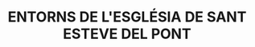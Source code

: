 ---
layout: test
title:  "ENTORNS DE L'ESGLÉSIA DE SANT ESTEVE DEL PONT"
coordinates:
  - group1:
        - [1.452232535874687, 42.367038123688495]
        - [1.452229707516356, 42.366957600982751]
        - [1.452217293469256, 42.366877578743832]
        - [1.452195390926072, 42.366798683251794]
        - [1.452164171337945, 42.366721531966071]
        - [1.452123879071574, 42.366646728693162]
        - [1.452074829495734, 42.366574858861249]
        - [1.452017406512249, 42.366506484938711]
        - [1.451952059550738, 42.366442142032362]
        - [1.451879300050686, 42.366382333699939]
        - [1.451799697458401, 42.366327528009379]
        - [1.451713874770177, 42.366278153876046]
        - [1.45162250365657, 42.366234597706281]
        - [1.45152629920592, 42.366197200373662]
        - [1.45142601432827, 42.366166254551644]
        - [1.451322433863457, 42.366142002423217]
        - [1.451216368439466, 42.366124633785979]
        - [1.451108648129092, 42.366114284566848]
        - [1.451000115954524, 42.366111035758472]
        - [1.450891621290656, 42.366114912785513]
        - [1.450784013218716, 42.366125885305671]
        - [1.450678133882204, 42.366143867447157]
        - [1.450574811897081, 42.366168718480658]
        - [1.450474855867776, 42.366200243920559]
        - [1.450379048059697, 42.36623819704684]
        - [1.450288138277763, 42.366282280835676]
        - [1.450202837998817, 42.366332150283775]
        - [1.450123814803845, 42.366387415108022]
        - [1.450051687153535, 42.366447642799635]
        - [1.449987019548079, 42.366512362008734]
        - [1.449930318109085, 42.366581066232804]
        - [1.449882026618176, 42.366653217780417]
        - [1.4498425230433, 42.366728251978955]
        - [1.449812116579944, 42.366805581593667]
        - [1.449791045230436, 42.36688460142318]
        - [1.449779473940293, 42.366964693035897]
        - [1.449777493306261, 42.367045229609786]
        - [1.449785118866145, 42.367125580838049]
        - [1.449802290976061, 42.367205117862092]
        - [1.449828875276096, 42.367283218193222]
        - [1.449864663740758, 42.367359270584579]
        - [1.449909376306031, 42.367432679815195]
        - [1.449962663060346, 42.367502871348591]
        - [1.450024106982335, 42.367569295829639]
        - [1.450093227203971, 42.367631433384361]
        - [1.450169482773579, 42.367688797689055]
        - [1.450252276889269, 42.367740939776787]
        - [1.45034096156968, 42.367787451551635]
        - [1.450434842725475, 42.367827968983001]
        - [1.450533185591886, 42.367862174955036]
        - [1.450635220479796, 42.367889801748909]
        - [1.450740148800304, 42.367910633138344]
        - [1.450847149315635, 42.367924506082261]
        - [1.450955384567417, 42.367931312000884]
        - [1.451064007432, 42.367930997625848]
        - [1.451172167751473, 42.367923565417065]
        - [1.451279018988449, 42.367909073543522]
        - [1.451383724852501, 42.367887635428005]
        - [1.451485465846351, 42.367859418859219]
        - [1.451583445680543, 42.367824644678457]
        - [1.451676897506372, 42.367783585050944]
        - [1.451765089918253, 42.367736561335491]
        - [1.451847332678532, 42.367683941568949]
        - [1.451922982119925, 42.367626137585624]
        - [1.451991446183281, 42.367563601793506]
        - [1.452052189051229, 42.367496823633289]
        - [1.452104735341475, 42.367426325747303]
        - [1.4521486738269, 42.36735265988883]
        - [1.452183660653388, 42.367276402603459]
        - [1.452209422030187, 42.367198150716497]
        - [1.452225756371805, 42.367118516661847]
        - [1.452232535874687, 42.367038123688495]
---